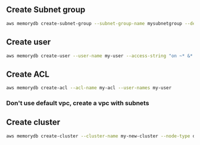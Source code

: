 ## Create Subnet group

```sh
aws memorydb create-subnet-group --subnet-group-name mysubnetgroup --description "my subnet group" --subnet-ids past_subnet_id_here --query SubnetGroup.ARN --output text
```

## Create user

```sh
aws memorydb create-user --user-name my-user --access-string "on ~* &* +@all" --authentication-mode Passwords="Testing12345678910!",Type=password
```

## Create ACL

```sh
aws memorydb create-acl --acl-name my-acl --user-names my-user
```

### Don't use default vpc, create a vpc with subnets

## Create cluster

```sh
aws memorydb create-cluster --cluster-name my-new-cluster --node-type db.t4g.small --acl-name my-acl --sbunet-group mysubnetgroup
```

